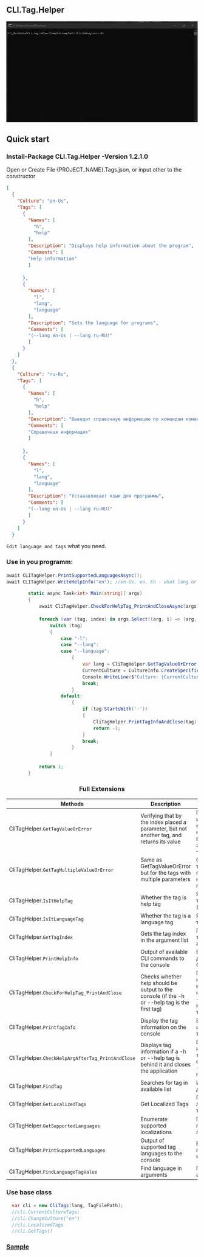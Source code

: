## CLI.Tag.Helper

![Demo](https://github.com/Platonenkov/CLI.Tag.Helper/blob/master/Resources/cli_help.gif)

## Quick start

### Install-Package CLI.Tag.Helper -Version 1.2.1.0

Open or Create File {PROJECT_NAME}.Tags.json, or input other to the constructor

```json
[
  {
    "Culture": "en-Us",
    "Tags": [
      {
        "Names": [
          "h",
          "help"
        ],
        "Description": "Displays help information about the program",
        "Comments": [
        "Help information"
        ]

      },
      {
        "Names": [
          "l",
          "lang",
          "language"
        ],
        "Description": "Sets the language for programs",
        "Comments": [
        "(--lang en-Us | --lang ru-RU)"
        ]
      }
    ]
  },
  {
    "Culture": "ru-Ru",
    "Tags": [
      {
        "Names": [
          "h",
          "help"
        ],
        "Description": "Выводит справочную информацию по командам командной строки",
        "Comments": [
        "Справочная информация"
        ]

      },
      {
        "Names": [
          "l",
          "lang",
          "language"
        ],
        "Description": "Устанавливает язык для программы",
        "Comments": [
        "(--lang en-Us | --lang ru-RU)"
        ]
      }
    ]
  }

```

`Edit language and tags` what you need.

### Use in you programm:

```C#
await CLITagHelper.PrintSupportedLanguagesAsync();
await CLITagHelper.WriteHelpInfo("en"); //en-Us, en, En - what lang or culture Name you need
```
```C#
        static async Task<int> Main(string[] args)
        {
            await CliTagHelper.CheckForHelpTag_PrintAndCloseAsync(args);

            foreach (var (tag, index) in args.Select((arg, i) => (arg, i)).Where(a => a.arg.StartsWith("-")))
                switch (tag)
                {
                    case "-l":
                    case "--lang":
                    case "--language":
                        {
                            var lang = CliTagHelper.GetTagValueOrError(args, tag, index);
                            CurrentCulture = CultureInfo.CreateSpecificCulture(lang);
                            Console.WriteLine($"Culture: {CurrentCulture?.Name}");
                            break;
                        }
                    default:
                        {
                            if (tag.StartsWith('-'))
                            {
                                CliTagHelper.PrintTagInfoAndClose(tag);
                                return -1;
                            }
                            break;
                        }
                }

            return 1;
        }

```
   
<div align="center" >
  <div>
  
  ### Full Extensions
  </div>
</div>
  
|Methods|Description|Описание|
|--|-|-|
|CliTagHelper.`GetTagValueOrError`|Verifying that by the index placed a parameter, but not another tag, and returns its value|Проверка что по индексу лежит есть параметр, но не другой тег, и возвращает его значение |
|CliTagHelper.`GetTagMultipleValueOrError`|Same as GetTagValueOrError but for the tags with multiple parameters|Тоже самое что и GetTagValueOrError только тегов с поддержкой нескольких параметров|
|CliTagHelper.`IsItHelpTag`|Whether the tag is help tag|Является ли тег тегом справки (help, h)|
|CliTagHelper.`IsItLanguageTag`|Whether the tag is a language tag|Является ли тег тегом языка|
|CliTagHelper.`GetTagIndex`|Gets the tag index in the argument list|Получает индекс тега в списке аргументов|
|CliTagHelper.`PrintHelpInfo`|Output of available CLI commands to the console|Вывод на консоль доступных команд CLI|
|CliTagHelper.`CheckForHelpTag_PrintAndClose`|Checks whether help should be output to the console (if the -h or --help tag is the first tag)|Проверяет необходимость вывода help в консоль (если тег -h или --help является первым тегом)|
|CliTagHelper.`PrintTagInfo`|Display the tag information on the console|Вывод на консоль информации по тегу|
|CliTagHelper.`CheckHelpArgAfterTag_PrintAndClose`|Displays tag information if a -h or --help tag is behind it and closes the application|Выводит информацию по тегу если за ним стоит тег -h или --help и закрывает приложение|
|CliTagHelper.`FindTag`|Searches for tag in available list|Ищет тег в доступных|
|CliTagHelper.`GetLocalizedTags`|Get Localized Tags|Получить локализованные теги|
|CliTagHelper.`GetSupportedLanguages`|Enumerate supported localizations|Перечисление поддерживаемых локализаций|
|CliTagHelper.`PrintSupportedLanguages`|Output of supported tag languages to the console|Вывод на консоль поддерживаемых языков тегов|
|CliTagHelper.`FindLanguageTagValue`|Find language in arguments|Поиск языка в аргументах|

### Use base class
```C#
  var cli = new CliTags(lang, TagFilePath);
  //cli.CurrentCultureTags;
  //cli.ChangeCulture("en")
  //cli.LocalizedTags
  //cli.GetTags()
```
### [Sample](https://gist.github.com/Platonenkov/a82bb929a7bf0381f24c86c852dab8aa)
